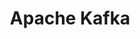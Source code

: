 ---
layout: default
title: Apache Kafka
nav_order: 7
has_children: true
permalink: /docs/apache_kafka
---
